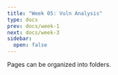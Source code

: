 ```yaml
---
title: "Week 05: Vuln Analysis"
type: docs
prev: docs/week-1
next: docs/week-3
sidebar:
  open: false
---
```


Pages can be organized into folders.
